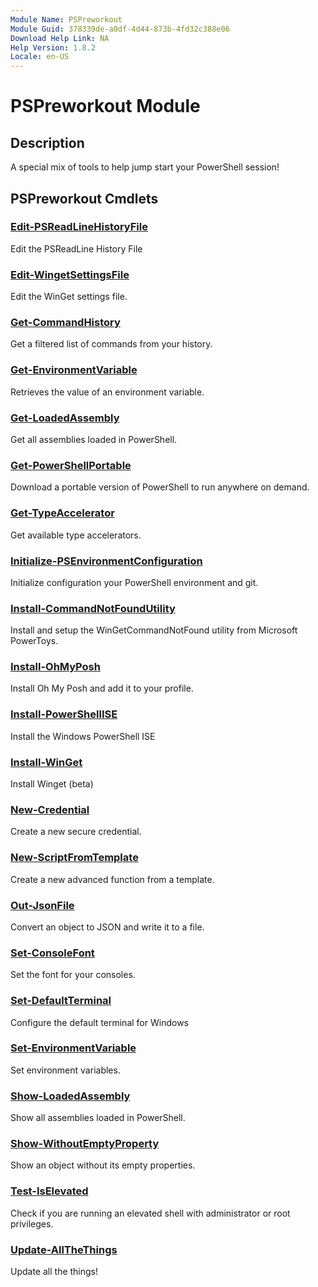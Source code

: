 ```yaml
---
Module Name: PSPreworkout
Module Guid: 378339de-a0df-4d44-873b-4fd32c388e06
Download Help Link: NA
Help Version: 1.8.2
Locale: en-US
---
```


# PSPreworkout Module
## Description
A special mix of tools to help jump start your PowerShell session!

## PSPreworkout Cmdlets
### [Edit-PSReadLineHistoryFile](Edit-PSReadLineHistoryFile.md)
Edit the PSReadLine History File

### [Edit-WingetSettingsFile](Edit-WingetSettingsFile.md)
Edit the WinGet settings file.

### [Get-CommandHistory](Get-CommandHistory.md)
Get a filtered list of commands from your history.

### [Get-EnvironmentVariable](Get-EnvironmentVariable.md)
Retrieves the value of an environment variable.

### [Get-LoadedAssembly](Get-LoadedAssembly.md)
Get all assemblies loaded in PowerShell.

### [Get-PowerShellPortable](Get-PowerShellPortable.md)
Download a portable version of PowerShell to run anywhere on demand.

### [Get-TypeAccelerator](Get-TypeAccelerator.md)
Get available type accelerators.

### [Initialize-PSEnvironmentConfiguration](Initialize-PSEnvironmentConfiguration.md)
Initialize configuration your PowerShell environment and git.

### [Install-CommandNotFoundUtility](Install-CommandNotFoundUtility.md)
Install and setup the WinGetCommandNotFound utility from Microsoft PowerToys.

### [Install-OhMyPosh](Install-OhMyPosh.md)
Install Oh My Posh and add it to your profile.

### [Install-PowerShellISE](Install-PowerShellISE.md)
Install the Windows PowerShell ISE

### [Install-WinGet](Install-WinGet.md)
Install Winget (beta)

### [New-Credential](New-Credential.md)
Create a new secure credential.

### [New-ScriptFromTemplate](New-ScriptFromTemplate.md)
Create a new advanced function from a template.

### [Out-JsonFile](Out-JsonFile.md)
Convert an object to JSON and write it to a file.

### [Set-ConsoleFont](Set-ConsoleFont.md)
Set the font for your consoles.

### [Set-DefaultTerminal](Set-DefaultTerminal.md)
Configure the default terminal for Windows

### [Set-EnvironmentVariable](Set-EnvironmentVariable.md)
Set environment variables.

### [Show-LoadedAssembly](Show-LoadedAssembly.md)
Show all assemblies loaded in PowerShell.

### [Show-WithoutEmptyProperty](Show-WithoutEmptyProperty.md)
Show an object without its empty properties.

### [Test-IsElevated](Test-IsElevated.md)
Check if you are running an elevated shell with administrator or root privileges.

### [Update-AllTheThings](Update-AllTheThings.md)
Update all the things!


